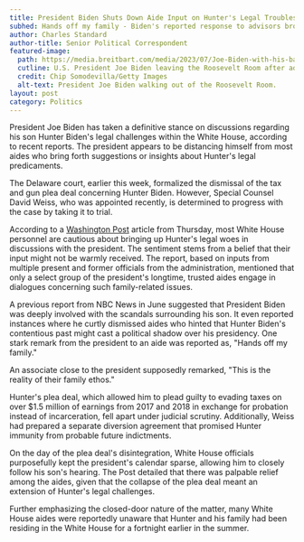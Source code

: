 ```yaml
---
title: President Biden Shuts Down Aide Input on Hunter's Legal Troubles
subhed: Hands off my family - Biden's reported response to advisors broaching the topic
author: Charles Standard
author-title: Senior Political Correspondent
featured-image: 
  path: https://media.breitbart.com/media/2023/07/Joe-Biden-with-his-back-turned-640x480.jpg
  cutline: U.S. President Joe Biden leaving the Roosevelt Room after addressing hurricane responses in 2022.
  credit: Chip Somodevilla/Getty Images
  alt-text: President Joe Biden walking out of the Roosevelt Room.
layout: post
category: Politics
---
```


President Joe Biden has taken a definitive stance on discussions regarding his son Hunter Biden's legal challenges within the White House, according to recent reports. The president appears to be distancing himself from most aides who bring forth suggestions or insights about Hunter's legal predicaments.

The Delaware court, earlier this week, formalized the dismissal of the tax and gun plea deal concerning Hunter Biden. However, Special Counsel David Weiss, who was appointed recently, is determined to progress with the case by taking it to trial.

According to a [Washington Post](https://www.washingtonpost.com) article from Thursday, most White House personnel are cautious about bringing up Hunter's legal woes in discussions with the president. The sentiment stems from a belief that their input might not be warmly received. The report, based on inputs from multiple present and former officials from the administration, mentioned that only a select group of the president's longtime, trusted aides engage in dialogues concerning such family-related issues.

A previous report from NBC News in June suggested that President Biden was deeply involved with the scandals surrounding his son. It even reported instances where he curtly dismissed aides who hinted that Hunter Biden's contentious past might cast a political shadow over his presidency. One stark remark from the president to an aide was reported as, "Hands off my family."

An associate close to the president supposedly remarked, "This is the reality of their family ethos."

Hunter's plea deal, which allowed him to plead guilty to evading taxes on over $1.5 million of earnings from 2017 and 2018 in exchange for probation instead of incarceration, fell apart under judicial scrutiny. Additionally, Weiss had prepared a separate diversion agreement that promised Hunter immunity from probable future indictments.

On the day of the plea deal's disintegration, White House officials purposefully kept the president's calendar sparse, allowing him to closely follow his son's hearing. The Post detailed that there was palpable relief among the aides, given that the collapse of the plea deal meant an extension of Hunter's legal challenges.

Further emphasizing the closed-door nature of the matter, many White House aides were reportedly unaware that Hunter and his family had been residing in the White House for a fortnight earlier in the summer.
